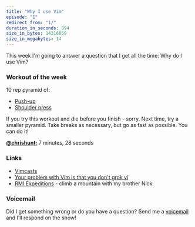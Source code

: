 ```yaml
---
title: "Why I use Vim"
episode: "1"
redirect_from: "1/"
duration_in_seconds: 894
size_in_bytes: 14316059
size_in_megabytes: 14
---
```


This week I'm going to answer a question that I get all the time: Why do I use
Vim?

### Workout of the week

10 rep pyramid of:

- [Push-up](http://chrshnt.com/1s2CHTt)
- [Shoulder press](http://chrshnt.com/1nSotFE)

If you try this workout and die before you finish - sorry. Next time, try a
smaller pyramid. Take breaks as necessary, but go as fast as possible. You can
do it!

[**@chrishunt:**](https://twitter.com/chrishunt) 7 minutes, 28 seconds

### Links

- [Vimcasts](http://chrshnt.com/1s2CBeM)
- [Your problem with Vim is that you don't grok vi](http://chrshnt.com/1s2CEXR)
- [RMI Expeditions](http://chrshnt.com/1s2Qqtx) - climb a mountain with my brother Nick

### Voicemail

Did I get something wrong or do you have a question? Send me a
[voicemail](http://www.healthyhacker.com/voicemail) and I'll respond on the show!
